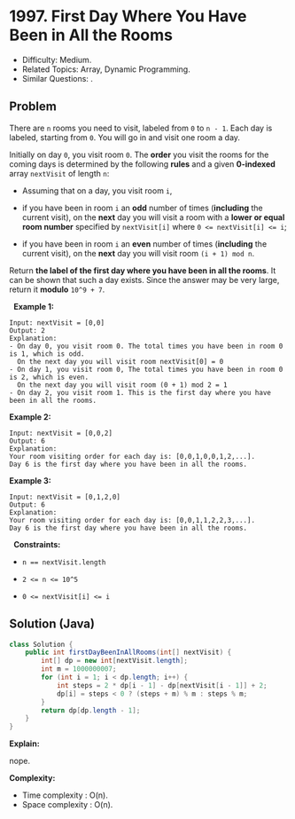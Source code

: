 # 1997. First Day Where You Have Been in All the Rooms

- Difficulty: Medium.
- Related Topics: Array, Dynamic Programming.
- Similar Questions: .

## Problem

There are ```n``` rooms you need to visit, labeled from ```0``` to ```n - 1```. Each day is labeled, starting from ```0```. You will go in and visit one room a day.

Initially on day ```0```, you visit room ```0```. The **order** you visit the rooms for the coming days is determined by the following **rules** and a given **0-indexed** array ```nextVisit``` of length ```n```:


	
- Assuming that on a day, you visit room ```i```,
	
- if you have been in room ```i``` an **odd** number of times (**including** the current visit), on the **next** day you will visit a room with a **lower or equal room number** specified by ```nextVisit[i]``` where ```0 <= nextVisit[i] <= i```;
	
- if you have been in room ```i``` an **even** number of times (**including** the current visit), on the **next** day you will visit room ```(i + 1) mod n```.


Return **the label of the **first** day where you have been in **all** the rooms**. It can be shown that such a day exists. Since the answer may be very large, return it **modulo** ```10^9 + 7```.

 
**Example 1:**

```
Input: nextVisit = [0,0]
Output: 2
Explanation:
- On day 0, you visit room 0. The total times you have been in room 0 is 1, which is odd.
  On the next day you will visit room nextVisit[0] = 0
- On day 1, you visit room 0, The total times you have been in room 0 is 2, which is even.
  On the next day you will visit room (0 + 1) mod 2 = 1
- On day 2, you visit room 1. This is the first day where you have been in all the rooms.
```

**Example 2:**

```
Input: nextVisit = [0,0,2]
Output: 6
Explanation:
Your room visiting order for each day is: [0,0,1,0,0,1,2,...].
Day 6 is the first day where you have been in all the rooms.
```

**Example 3:**

```
Input: nextVisit = [0,1,2,0]
Output: 6
Explanation:
Your room visiting order for each day is: [0,0,1,1,2,2,3,...].
Day 6 is the first day where you have been in all the rooms.
```

 
**Constraints:**


	
- ```n == nextVisit.length```
	
- ```2 <= n <= 10^5```
	
- ```0 <= nextVisit[i] <= i```



## Solution (Java)

```java
class Solution {
    public int firstDayBeenInAllRooms(int[] nextVisit) {
        int[] dp = new int[nextVisit.length];
        int m = 1000000007;
        for (int i = 1; i < dp.length; i++) {
            int steps = 2 * dp[i - 1] - dp[nextVisit[i - 1]] + 2;
            dp[i] = steps < 0 ? (steps + m) % m : steps % m;
        }
        return dp[dp.length - 1];
    }
}
```

**Explain:**

nope.

**Complexity:**

* Time complexity : O(n).
* Space complexity : O(n).
